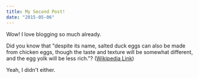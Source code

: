 ```yaml
---
title: My Second Post!
date: "2015-05-06"
---
```


Wow! I love blogging so much already.

Did you know that "despite its name, salted duck eggs can also be made from
chicken eggs, though the taste and texture will be somewhat different, and the
egg yolk will be less rich."?
([Wikipedia Link](http://en.wikipedia.org/wiki/Salted_duck_egg))

Yeah, I didn't either.
